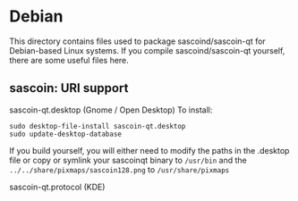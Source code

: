 
Debian
====================
This directory contains files used to package sascoind/sascoin-qt
for Debian-based Linux systems. If you compile sascoind/sascoin-qt yourself, there are some useful files here.

## sascoin: URI support ##


sascoin-qt.desktop  (Gnome / Open Desktop)
To install:

	sudo desktop-file-install sascoin-qt.desktop
	sudo update-desktop-database

If you build yourself, you will either need to modify the paths in
the .desktop file or copy or symlink your sascoinqt binary to `/usr/bin`
and the `../../share/pixmaps/sascoin128.png` to `/usr/share/pixmaps`

sascoin-qt.protocol (KDE)

